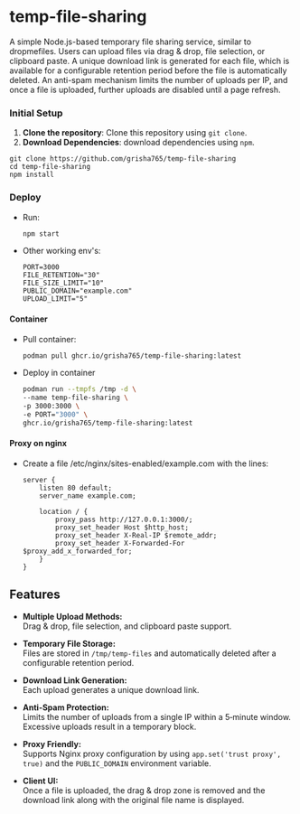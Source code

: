 # temp-file-sharing
A simple Node.js-based temporary file sharing service, similar to dropmefiles. Users can upload files via drag & drop, file selection, or clipboard paste. A unique download link is generated for each file, which is available for a configurable retention period before the file is automatically deleted. An anti-spam mechanism limits the number of uploads per IP, and once a file is uploaded, further uploads are disabled until a page refresh.

### Initial Setup

1. **Clone the repository**: Clone this repository using `git clone`.
2. **Download Dependencies**: download dependencies using `npm`.

```shell
git clone https://github.com/grisha765/temp-file-sharing
cd temp-file-sharing
npm install
```

### Deploy

- Run:
    ```bash
    npm start
    ```

- Other working env's:
    ```env
    PORT=3000
    FILE_RETENTION="30"
    FILE_SIZE_LIMIT="10"
    PUBLIC_DOMAIN="example.com"
    UPLOAD_LIMIT="5"
    ```

#### Container

- Pull container:
    ```bash
    podman pull ghcr.io/grisha765/temp-file-sharing:latest
    ```

- Deploy in container
    ```bash
    podman run --tmpfs /tmp -d \
    --name temp-file-sharing \
    -p 3000:3000 \
    -e PORT="3000" \
    ghcr.io/grisha765/temp-file-sharing:latest
    ```

#### Proxy on nginx

- Create a file /etc/nginx/sites-enabled/example.com with the lines:
    ```nginx
    server {
        listen 80 default;
        server_name example.com;
     
        location / {
            proxy_pass http://127.0.0.1:3000/;
            proxy_set_header Host $http_host;
            proxy_set_header X-Real-IP $remote_addr;
            proxy_set_header X-Forwarded-For $proxy_add_x_forwarded_for;
        }
    }
    ```

## Features

- **Multiple Upload Methods:**  
  Drag & drop, file selection, and clipboard paste support.
  
- **Temporary File Storage:**  
  Files are stored in `/tmp/temp-files` and automatically deleted after a configurable retention period.
  
- **Download Link Generation:**  
  Each upload generates a unique download link.
  
- **Anti-Spam Protection:**  
  Limits the number of uploads from a single IP within a 5‑minute window. Excessive uploads result in a temporary block.
  
- **Proxy Friendly:**  
  Supports Nginx proxy configuration by using `app.set('trust proxy', true)` and the `PUBLIC_DOMAIN` environment variable.

- **Client UI:**  
  Once a file is uploaded, the drag & drop zone is removed and the download link along with the original file name is displayed.
